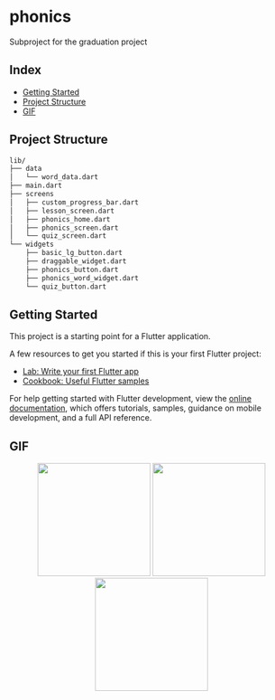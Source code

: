 # phonics

Subproject for the graduation project

## Index

- [Getting Started](#getting-started)
- [Project Structure](#project-structure)
- [GIF](#gif)

## Project Structure

```bash
lib/
├── data
│   └── word_data.dart
├── main.dart
├── screens
│   ├── custom_progress_bar.dart
│   ├── lesson_screen.dart
│   ├── phonics_home.dart
│   ├── phonics_screen.dart
│   └── quiz_screen.dart
└── widgets
    ├── basic_lg_button.dart
    ├── draggable_widget.dart
    ├── phonics_button.dart
    ├── phonics_word_widget.dart
    └── quiz_button.dart
```

## Getting Started

This project is a starting point for a Flutter application.

A few resources to get you started if this is your first Flutter project:

- [Lab: Write your first Flutter app](https://docs.flutter.dev/get-started/codelab)
- [Cookbook: Useful Flutter samples](https://docs.flutter.dev/cookbook)

For help getting started with Flutter development, view the
[online documentation](https://docs.flutter.dev/), which offers tutorials,
samples, guidance on mobile development, and a full API reference.

## GIF
<p align="center">
  <img src="https://github.com/user-attachments/assets/f2dec122-9369-4403-8066-01af3b3c7454" width="200">
  <img src="https://github.com/user-attachments/assets/1b0c763d-879b-47cf-8cd7-7b8fd178cd42" width="200">
  <img src="https://github.com/user-attachments/assets/cfed5f0e-deca-486c-ad63-3703eb87784b" width="200">
</p>
